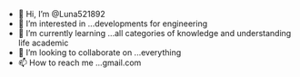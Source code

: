 - 👋 Hi, I’m @Luna521892
- 👀 I’m interested in ...developments for engineering 
- 🌱 I’m currently learning ...all categories of knowledge and understanding life  academic 
- 💞️ I’m looking to collaborate on ...everything 
- 📫 How to reach me ...gmail.com 

<!--- synced and update 
Luna521892/Luna521892 is a ✨ special ✨ repository because its `README.md` (this file) appears on your GitHub profile.
You can click the Preview link to take a look at your changes.
--->

